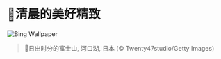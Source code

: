 # 🔖清晨的美好精致

![Bing Wallpaper](https://www.bing.com/th?id=OHR.MtFujiSunrise_ZH-CN0567499176_1920x1080.jpg&rf=LaDigue_1920x1080.jpg&pid=hp)

> 📝日出时分的富士山, 河口湖, 日本 (© Twenty47studio/Getty Images)
